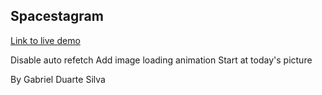## Spacestagram

[Link to live demo](https://spacestagram-e5gxuet0l-gjubal.vercel.app/)

Disable auto refetch
Add image loading animation
Start at today's picture

By Gabriel Duarte Silva
